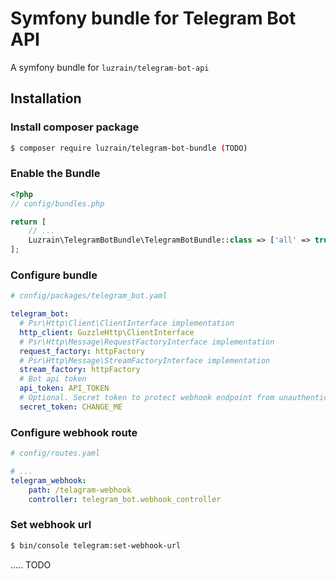 
# Symfony bundle for Telegram Bot API

A symfony bundle for `luzrain/telegram-bot-api`

## Installation
### Install composer package
``` bash
$ composer require luzrain/telegram-bot-bundle (TODO)
```
### Enable the Bundle
```php
<?php
// config/bundles.php

return [
    // ...
    Luzrain\TelegramBotBundle\TelegramBotBundle::class => ['all' => true],
];
```

### Configure bundle
```yaml
# config/packages/telegram_bot.yaml

telegram_bot:
  # Psr\Http\Client\ClientInterface implementation
  http_client: GuzzleHttp\ClientInterface
  # Psr\Http\Message\RequestFactoryInterface implementation
  request_factory: httpFactory
  # Psr\Http\Message\StreamFactoryInterface implementation
  stream_factory: httpFactory
  # Bot api token
  api_token: API_TOKEN
  # Optional. Secret token to protect webhook endpoint from unauthenticated requests
  secret_token: CHANGE_ME
```

### Configure webhook route
```yaml
# config/routes.yaml

# ...
telegram_webhook:
    path: /telagram-webhook
    controller: telegram_bot.webhook_controller
```

### Set webhook url
``` bash
$ bin/console telegram:set-webhook-url
```

..... TODO


